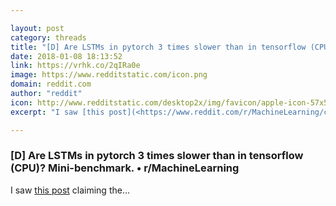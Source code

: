 ```yaml
---

layout: post
category: threads
title: "[D] Are LSTMs in pytorch 3 times slower than in tensorflow (CPU)? Mini-benchmark."
date: 2018-01-08 18:13:52
link: https://vrhk.co/2qIRa0e
image: https://www.redditstatic.com/icon.png
domain: reddit.com
author: "reddit"
icon: http://www.redditstatic.com/desktop2x/img/favicon/apple-icon-57x57.png
excerpt: "I saw [this post](<https://www.reddit.com/r/MachineLearning/comments/66rriz/d_rnns_are_much_faster_in_pytorch_than_tensorflow/>) claiming the..."

---
```


### [D] Are LSTMs in pytorch 3 times slower than in tensorflow (CPU)? Mini-benchmark. • r/MachineLearning

I saw [this post](<https://www.reddit.com/r/MachineLearning/comments/66rriz/d_rnns_are_much_faster_in_pytorch_than_tensorflow/>) claiming the...